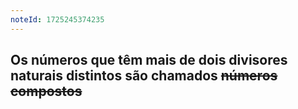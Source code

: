 ```yaml
---
noteId: 1725245374235
---
```


## Os números que têm mais de dois divisores naturais distintos são chamados ~~números compostos~~